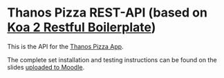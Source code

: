 # Thanos Pizza REST-API (based on [Koa 2 Restful Boilerplate](https://github.com/jsnomad/koa-restful-boilerplate))

This is the API for the [Thanos Pizza App](https://github.com/team-thanos/pizza-app).

The complete set installation and testing instructions can be found on the slides [uploaded to Moodle](https://moodle.hu-berlin.de/).